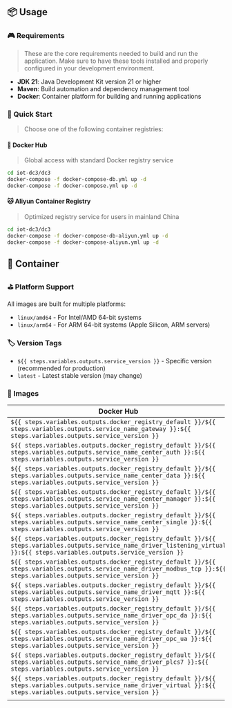 ## 📦 Usage

### 🎮 Requirements

> These are the core requirements needed to build and run the application. Make sure to have these tools installed and properly configured in your development environment.

- **JDK 21**: Java Development Kit version 21 or higher
- **Maven**: Build automation and dependency management tool
- **Docker**: Container platform for building and running applications

### 🚀 Quick Start

> Choose one of the following container registries:

#### 🦁 Docker Hub

> Global access with standard Docker registry service

```bash
cd iot-dc3/dc3
docker-compose -f docker-compose-db.yml up -d
docker-compose -f docker-compose.yml up -d
```

#### 🐱 Aliyun Container Registry

> Optimized registry service for users in mainland China

```bash
cd iot-dc3/dc3
docker-compose -f docker-compose-db-aliyun.yml up -d
docker-compose -f docker-compose-aliyun.yml up -d
```

## 🐳 Container

### ⛳ Platform Support

All images are built for multiple platforms:

- `linux/amd64` - For Intel/AMD 64-bit systems
- `linux/arm64` - For ARM 64-bit systems (Apple Silicon, ARM servers)

### 🏷️ Version Tags

- `${{ steps.variables.outputs.service_version }}` - Specific version (recommended for production)
- `latest` - Latest stable version (may change)

### 🛞 Images

| Docker Hub                                                                                                                                                                   | Aliyun Container Registry                                                                                                                                                   |
| ---------------------------------------------------------------------------------------------------------------------------------------------------------------------------- | --------------------------------------------------------------------------------------------------------------------------------------------------------------------------- |
| `${{ steps.variables.outputs.docker_registry_default }}/${{ steps.variables.outputs.service_name_gateway }}:${{ steps.variables.outputs.service_version }}`                  | `${{ steps.variables.outputsdocker_registry_aliyun }}/${{ steps.variables.outputs.service_name_gateway }}:${{ steps.variables.outputs.service_version }}`                   |
| `${{ steps.variables.outputs.docker_registry_default }}/${{ steps.variables.outputs.service_name_center_auth }}:${{ steps.variables.outputs.service_version }}`              | `${{ steps.variables.outputs.docker_registry_aliyun }}/${{ steps.variables.outputs.service_name_center_auth }}:${{ steps.variables.outputs.service_version }}`              |
| `${{ steps.variables.outputs.docker_registry_default }}/${{ steps.variables.outputs.service_name_center_data }}:${{ steps.variables.outputs.service_version }}`              | `${{ steps.variables.outputs.docker_registry_aliyun }}/${{ steps.variables.outputs.service_name_center_data }}:${{ steps.variables.outputs.service_version }}`              |
| `${{ steps.variables.outputs.docker_registry_default }}/${{ steps.variables.outputs.service_name_center_manager }}:${{ steps.variables.outputs.service_version }}`           | `${{ steps.variables.outputs.docker_registry_aliyun }}/${{ steps.variables.outputs.service_name_center_manager }}:${{ steps.variables.outputs.service_version }}`           |
| `${{ steps.variables.outputs.docker_registry_default }}/${{ steps.variables.outputs.service_name_center_single }}:${{ steps.variables.outputs.service_version }}`            | `${{ steps.variables.outputs.docker_registry_aliyun }}/${{ steps.variables.outputs.service_name_center_single }}:${{ steps.variables.outputs.service_version }}`            |
| `${{ steps.variables.outputs.docker_registry_default }}/${{ steps.variables.outputs.service_name_driver_listening_virtual }}:${{ steps.variables.outputs.service_version }}` | `${{ steps.variables.outputs.docker_registry_aliyun }}/${{ steps.variables.outputs.service_name_driver_listening_virtual }}:${{ steps.variables.outputs.service_version }}` |
| `${{ steps.variables.outputs.docker_registry_default }}/${{ steps.variables.outputs.service_name_driver_modbus_tcp }}:${{ steps.variables.outputs.service_version }}`        | `${{ steps.variables.outputs.docker_registry_aliyun }}/${{ steps.variables.outputs.service_name_driver_modbus_tcp }}:${{ steps.variables.outputs.service_version }}`        |
| `${{ steps.variables.outputs.docker_registry_default }}/${{ steps.variables.outputs.service_name_driver_mqtt }}:${{ steps.variables.outputs.service_version }}`              | `${{ steps.variables.outputs.docker_registry_aliyun }}/${{ steps.variables.outputs.service_name_driver_mqtt }}:${{ steps.variables.outputs.service_version }}`              |
| `${{ steps.variables.outputs.docker_registry_default }}/${{ steps.variables.outputs.service_name_driver_opc_da }}:${{ steps.variables.outputs.service_version }}`            | `${{ steps.variables.outputs.docker_registry_aliyun }}/${{ steps.variables.outputs.service_name_driver_opc_da }}:${{ steps.variables.outputs.service_version }}`            |
| `${{ steps.variables.outputs.docker_registry_default }}/${{ steps.variables.outputs.service_name_driver_opc_ua }}:${{ steps.variables.outputs.service_version }}`            | `${{ steps.variables.outputs.docker_registry_aliyun }}/${{ steps.variables.outputs.service_name_driver_opc_ua }}:${{ steps.variables.outputs.service_version }}`            |
| `${{ steps.variables.outputs.docker_registry_default }}/${{ steps.variables.outputs.service_name_driver_plcs7 }}:${{ steps.variables.outputs.service_version }}`             | `${{ steps.variables.outputs.docker_registry_aliyun }}/${{ steps.variables.outputs.service_name_driver_plcs7 }}:${{ steps.variables.outputs.service_version }}`             |
| `${{ steps.variables.outputs.docker_registry_default }}/${{ steps.variables.outputs.service_name_driver_virtual }}:${{ steps.variables.outputs.service_version }}`           | `${{ steps.variables.outputs.docker_registry_aliyun }}/${{ steps.variables.outputs.service_name_driver_virtual }}:${{ steps.variables.outputs.service_version }}`           |
|                                                                                                                                                                              |                                                                                                                                                                             |
